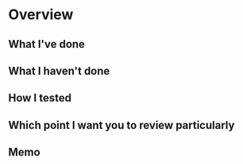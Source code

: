 # Overview

## What I've done


## What I haven't done

## How I tested

## Which point I want you to review particularly

## Memo
